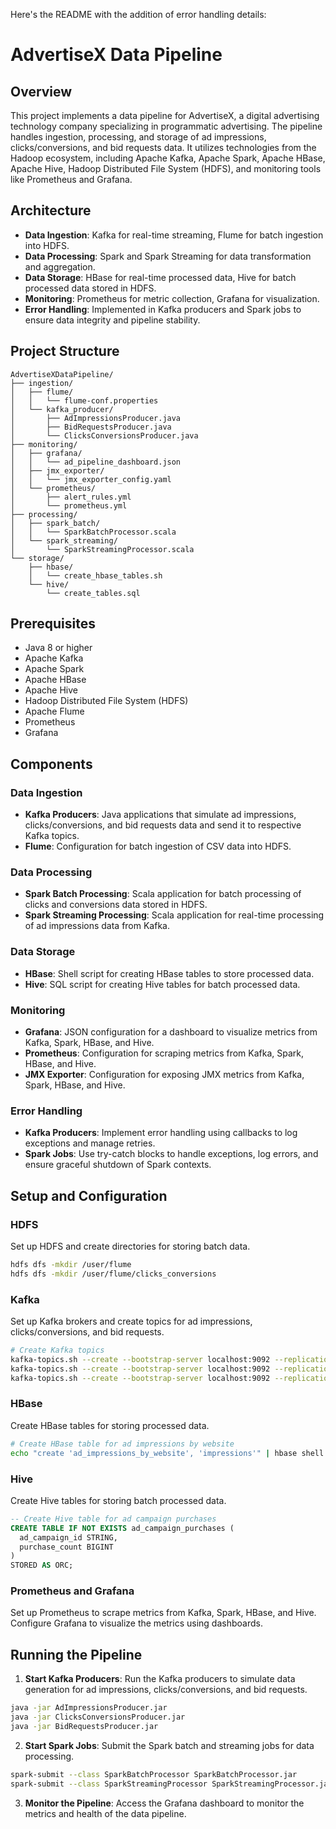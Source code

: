 Here's the README with the addition of error handling details:

# AdvertiseX Data Pipeline

## Overview

This project implements a data pipeline for AdvertiseX, a digital advertising technology company specializing in programmatic advertising. The pipeline handles ingestion, processing, and storage of ad impressions, clicks/conversions, and bid requests data. It utilizes technologies from the Hadoop ecosystem, including Apache Kafka, Apache Spark, Apache HBase, Apache Hive, Hadoop Distributed File System (HDFS), and monitoring tools like Prometheus and Grafana.

## Architecture

- **Data Ingestion**: Kafka for real-time streaming, Flume for batch ingestion into HDFS.
- **Data Processing**: Spark and Spark Streaming for data transformation and aggregation.
- **Data Storage**: HBase for real-time processed data, Hive for batch processed data stored in HDFS.
- **Monitoring**: Prometheus for metric collection, Grafana for visualization.
- **Error Handling**: Implemented in Kafka producers and Spark jobs to ensure data integrity and pipeline stability.

## Project Structure

```
AdvertiseXDataPipeline/
├── ingestion/
│   ├── flume/
│   │   └── flume-conf.properties
│   └── kafka_producer/
│       ├── AdImpressionsProducer.java
│       ├── BidRequestsProducer.java
│       └── ClicksConversionsProducer.java
├── monitoring/
│   ├── grafana/
│   │   └── ad_pipeline_dashboard.json
│   ├── jmx_exporter/
│   │   └── jmx_exporter_config.yaml
│   └── prometheus/
│       ├── alert_rules.yml
│       └── prometheus.yml
├── processing/
│   ├── spark_batch/
│   │   └── SparkBatchProcessor.scala
│   └── spark_streaming/
│       └── SparkStreamingProcessor.scala
└── storage/
    ├── hbase/
    │   └── create_hbase_tables.sh
    └── hive/
        └── create_tables.sql
```

## Prerequisites

- Java 8 or higher
- Apache Kafka
- Apache Spark
- Apache HBase
- Apache Hive
- Hadoop Distributed File System (HDFS)
- Apache Flume
- Prometheus
- Grafana

## Components

### Data Ingestion

- **Kafka Producers**: Java applications that simulate ad impressions, clicks/conversions, and bid requests data and send it to respective Kafka topics.
- **Flume**: Configuration for batch ingestion of CSV data into HDFS.

### Data Processing

- **Spark Batch Processing**: Scala application for batch processing of clicks and conversions data stored in HDFS.
- **Spark Streaming Processing**: Scala application for real-time processing of ad impressions data from Kafka.

### Data Storage

- **HBase**: Shell script for creating HBase tables to store processed data.
- **Hive**: SQL script for creating Hive tables for batch processed data.

### Monitoring

- **Grafana**: JSON configuration for a dashboard to visualize metrics from Kafka, Spark, HBase, and Hive.
- **Prometheus**: Configuration for scraping metrics from Kafka, Spark, HBase, and Hive.
- **JMX Exporter**: Configuration for exposing JMX metrics from Kafka, Spark, HBase, and Hive.

### Error Handling

- **Kafka Producers**: Implement error handling using callbacks to log exceptions and manage retries.
- **Spark Jobs**: Use try-catch blocks to handle exceptions, log errors, and ensure graceful shutdown of Spark contexts.

## Setup and Configuration

### HDFS
Set up HDFS and create directories for storing batch data.

```bash
hdfs dfs -mkdir /user/flume
hdfs dfs -mkdir /user/flume/clicks_conversions
```

### Kafka

Set up Kafka brokers and create topics for ad impressions, clicks/conversions, and bid requests.

```bash
# Create Kafka topics
kafka-topics.sh --create --bootstrap-server localhost:9092 --replication-factor 1 --partitions 1 --topic ad_impressions_topic
kafka-topics.sh --create --bootstrap-server localhost:9092 --replication-factor 1 --partitions 1 --topic clicks_conversions_topic
kafka-topics.sh --create --bootstrap-server localhost:9092 --replication-factor 1 --partitions 1 --topic bid_requests_topic
```

### HBase

Create HBase tables for storing processed data.

```bash
# Create HBase table for ad impressions by website
echo "create 'ad_impressions_by_website', 'impressions'" | hbase shell
```

### Hive

Create Hive tables for storing batch processed data.

```sql
-- Create Hive table for ad campaign purchases
CREATE TABLE IF NOT EXISTS ad_campaign_purchases (
  ad_campaign_id STRING,
  purchase_count BIGINT
)
STORED AS ORC;
```

### Prometheus and Grafana

Set up Prometheus to scrape metrics from Kafka, Spark, HBase, and Hive. Configure Grafana to visualize the metrics using dashboards.

## Running the Pipeline

1. **Start Kafka Producers**: Run the Kafka producers to simulate data generation for ad impressions, clicks/conversions, and bid requests.

```bash
java -jar AdImpressionsProducer.jar
java -jar ClicksConversionsProducer.jar
java -jar BidRequestsProducer.jar
```

2. **Start Spark Jobs**: Submit the Spark batch and streaming jobs for data processing.

```bash
spark-submit --class SparkBatchProcessor SparkBatchProcessor.jar
spark-submit --class SparkStreamingProcessor SparkStreamingProcessor.jar
```

3. **Monitor the Pipeline**: Access the Grafana dashboard to monitor the metrics and health of the data pipeline.

